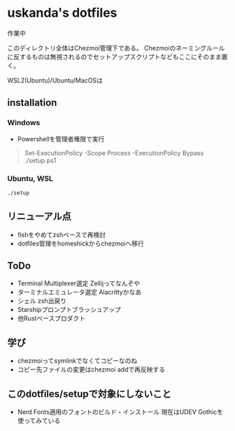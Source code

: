 uskanda's dotfiles
============================

作業中

このディレクトリ全体はChezmoi管理下である。
Chezmoiのネーミングルールに反するものは無視されるのでセットアップスクリプトなどもここにそのまま置く。

WSL2(Ubuntu)/Ubuntu/MacOSは

installation
-----------------------------
### Windows
* Powershellを管理者権限で実行

> Set-ExecutionPolicy -Scope Process -ExecutionPolicy Bypass
> ./setup.ps1

### Ubuntu, WSL

```bash
./setup
```

リニューアル点
-----------------------------
* fishをやめてzshベースで再検討
* dotfiles管理をhomeshickからchezmoiへ移行

ToDo
-----------------------------
* Terminal Multiplexer選定 Zellijってなんぞや
* ターミナルエミュレータ選定 Alacrittyかなあ
* シェル zsh出戻り
* Starshipプロンプトブラッシュアップ
* 他Rustベースプロダクト

学び
-----------------------------
* chezmoiってsymlinkでなくてコピーなのね
* コピー先ファイルの変更はchezmoi addで再反映する

このdotfiles/setupで対象にしないこと
-----------------------------
* Nerd Fonts適用のフォントのビルド・インストール
  現在はUDEV Gothicを使ってみている
